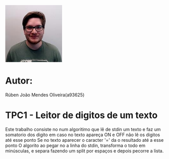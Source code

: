 ![foto perfil](/img/62078926.jpeg)

# Autor:
Rúben João Mendes Oliveira(a93625)



# TPC1 - Leitor de digitos de um texto

Este trabalho consiste no num algoritimo que lê de stdin um texto e faz um somatorio dos digito em caso no texto apareça ON e OFF não lê os digitos até esse ponto
Se no texto aparecer o caracter '=' da o resultado até a esse ponto
O algorito ao pegar no a linha do stdin, transforma o todo em minúsculas, e separa fazendo um split por espaços e depois pecorre a lista.

